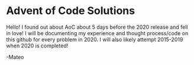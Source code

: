 # Advent of Code Solutions

Hello! I found out about AoC about 5 days before the 2020 release and fell in love! I will be documenting my experience and thought process/code on this github for every problem in 2020. I will also likely attempt 2015-2019 when 2020 is completed!  
  
  -Mateo